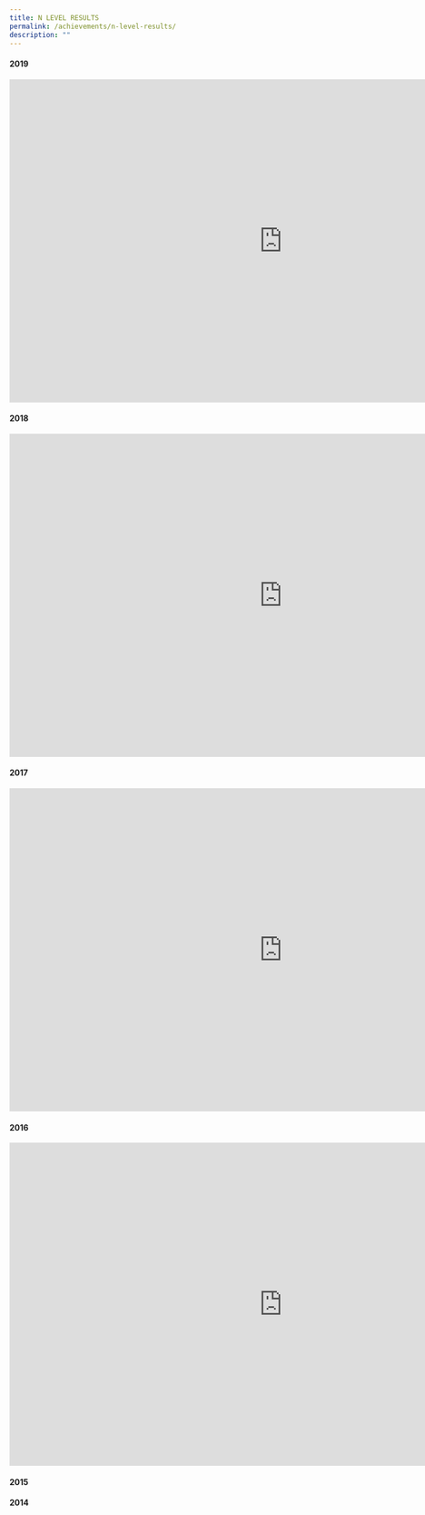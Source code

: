 ```yaml
---
title: N LEVEL RESULTS
permalink: /achievements/n-level-results/
description: ""
---
```

<h4><strong>2019</strong></h4>
<iframe src="https://docs.google.com/presentation/d/e/2PACX-1vTsnFACiDEPgnwYFunLJcd1WjbTeBfc7CSyqDzMbS_Yoz-9URSwECwL2_AgGXa49c0WBg5SF3yIXs6d/embed?start=false&loop=false&delayms=10000" frameborder="0" width="960" height="569" allowfullscreen="true"></iframe>
<h4><strong>2018</strong></h4>
<iframe src="https://docs.google.com/presentation/d/e/2PACX-1vSXiM4VUcRllOeP5Mji-p4wodrl5XYI3sPCYmIVi9BZribCRGoDidG9xzsz23zoBcDjDqp7BwkMD-I0/embed?start=false&loop=false&delayms=5000" frameborder="0" width="960" height="569" allowfullscreen="true"></iframe>
<h4><strong>2017</strong></h4>
<iframe src="https://docs.google.com/presentation/d/e/2PACX-1vQF4OjhqsJIfTeZx3HnoopkwqrfDpwiO7RHWXtKzcPtWS8z_iY5qgvzHcpQssazeoOpNuXfffDA-PkC/embed?start=false&loop=false&delayms=5000" frameborder="0" width="960" height="569" allowfullscreen="true"></iframe>
<h4><strong>2016</strong></h4>
<iframe src="https://docs.google.com/presentation/d/e/2PACX-1vT7KkMbmwsnHLvq9nAGth657qeAf_0yREV9m7uy_IyU303idtxLtvq5Ota8XFYJ532tcQo35fxv0rHq/embed?start=false&loop=false&delayms=5000" frameborder="0" width="960" height="569" allowfullscreen="true"></iframe>
<h4><strong>2015</strong></h4>

<h4><strong>2014</strong></h4>